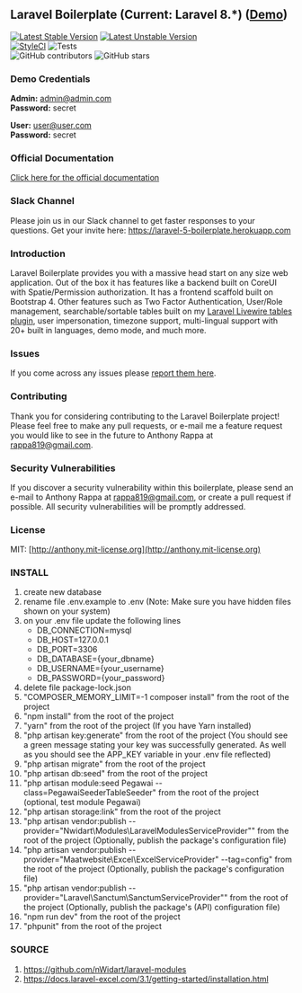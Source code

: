## Laravel Boilerplate (Current: Laravel 8.*) ([Demo](https://demo.laravel-boilerplate.com))

[![Latest Stable Version](https://poser.pugx.org/rappasoft/laravel-boilerplate/v/stable)](https://packagist.org/packages/rappasoft/laravel-boilerplate)
[![Latest Unstable Version](https://poser.pugx.org/rappasoft/laravel-boilerplate/v/unstable)](https://packagist.org/packages/rappasoft/laravel-boilerplate) 
<br/>
[![StyleCI](https://styleci.io/repos/30171828/shield?style=plastic)](https://github.styleci.io/repos/30171828)
![Tests](https://github.com/rappasoft/laravel-boilerplate/workflows/Tests/badge.svg?branch=master)
<br/>
![GitHub contributors](https://img.shields.io/github/contributors/rappasoft/laravel-boilerplate.svg)
![GitHub stars](https://img.shields.io/github/stars/rappasoft/laravel-boilerplate.svg?style=social)

### Demo Credentials

**Admin:** admin@admin.com  
**Password:** secret

**User:** user@user.com  
**Password:** secret

### Official Documentation

[Click here for the official documentation](http://laravel-boilerplate.com)

### Slack Channel

Please join us in our Slack channel to get faster responses to your questions. Get your invite here: https://laravel-5-boilerplate.herokuapp.com

### Introduction

Laravel Boilerplate provides you with a massive head start on any size web application. Out of the box it has features like a backend built on CoreUI with Spatie/Permission authorization. It has a frontend scaffold built on Bootstrap 4. Other features such as Two Factor Authentication, User/Role management, searchable/sortable tables built on my [Laravel Livewire tables plugin](https://github.com/rappasoft/laravel-livewire-tables), user impersonation, timezone support, multi-lingual support with 20+ built in languages, demo mode, and much more.

### Issues

If you come across any issues please [report them here](https://github.com/rappasoft/laravel-boilerplate/issues).

### Contributing

Thank you for considering contributing to the Laravel Boilerplate project! Please feel free to make any pull requests, or e-mail me a feature request you would like to see in the future to Anthony Rappa at rappa819@gmail.com.

### Security Vulnerabilities

If you discover a security vulnerability within this boilerplate, please send an e-mail to Anthony Rappa at rappa819@gmail.com, or create a pull request if possible. All security vulnerabilities will be promptly addressed.

### License

MIT: [http://anthony.mit-license.org](http://anthony.mit-license.org)

### INSTALL

1. create new database <br/>
2. rename file .env.example to .env (Note: Make sure you have hidden files shown on your system) <br/>
3. on your .env file update the following lines <br/>
   - DB_CONNECTION=mysql <br/>
   - DB_HOST=127.0.0.1 <br/>
   - DB_PORT=3306 <br/>
   - DB_DATABASE={your_dbname} <br/>
   - DB_USERNAME={your_username} <br/>
   - DB_PASSWORD={your_password} <br/>
4. delete file package-lock.json <br/>
5. "COMPOSER_MEMORY_LIMIT=-1 composer install" from the root of the project <br/>
6. "npm install" from the root of the project <br/>
7. "yarn" from the root of the project (If you have Yarn installed)<br/>
8. "php artisan key:generate" from the root of the project (You should see a green message stating your key was successfully generated. As well as you should see the APP_KEY variable in your .env file reflected)<br/>
9. "php artisan migrate" from the root of the project <br/>
10. "php artisan db:seed" from the root of the project <br/>
11. "php artisan module:seed Pegawai --class=PegawaiSeederTableSeeder" from the root of the project (optional, test module Pegawai)<br/>
12. "php artisan storage:link" from the root of the project <br/>
13. "php artisan vendor:publish --provider="Nwidart\Modules\LaravelModulesServiceProvider"" from the root of the project (Optionally, publish the package's configuration file)<br/>
14. "php artisan vendor:publish --provider="Maatwebsite\Excel\ExcelServiceProvider" --tag=config" from the root of the project (Optionally, publish the package's configuration file) <br/>
15. "php artisan vendor:publish --provider="Laravel\Sanctum\SanctumServiceProvider"" from the root of the project (Optionally, publish the package's (API) configuration file) <br/>
16. "npm run dev" from the root of the project <br/>
17. "phpunit" from the root of the project <br/>

### SOURCE

1. https://github.com/nWidart/laravel-modules <br/>
2. https://docs.laravel-excel.com/3.1/getting-started/installation.html <br/>
